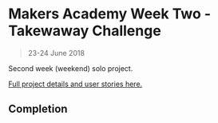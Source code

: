 # Makers Academy Week Two - Takewaway Challenge
> 23-24 June 2018

Second week (weekend) solo project.

[Full project details and user stories here.](https://github.com/makersacademy/takeaway-challenge)

## Completion

